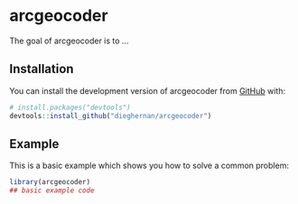 
<!-- README.md is generated from README.Rmd. Please edit that file -->

# arcgeocoder

<!-- badges: start -->
<!-- badges: end -->

The goal of arcgeocoder is to …

## Installation

You can install the development version of arcgeocoder from
[GitHub](https://github.com/) with:

``` r
# install.packages("devtools")
devtools::install_github("dieghernan/arcgeocoder")
```

## Example

This is a basic example which shows you how to solve a common problem:

``` r
library(arcgeocoder)
## basic example code
```
